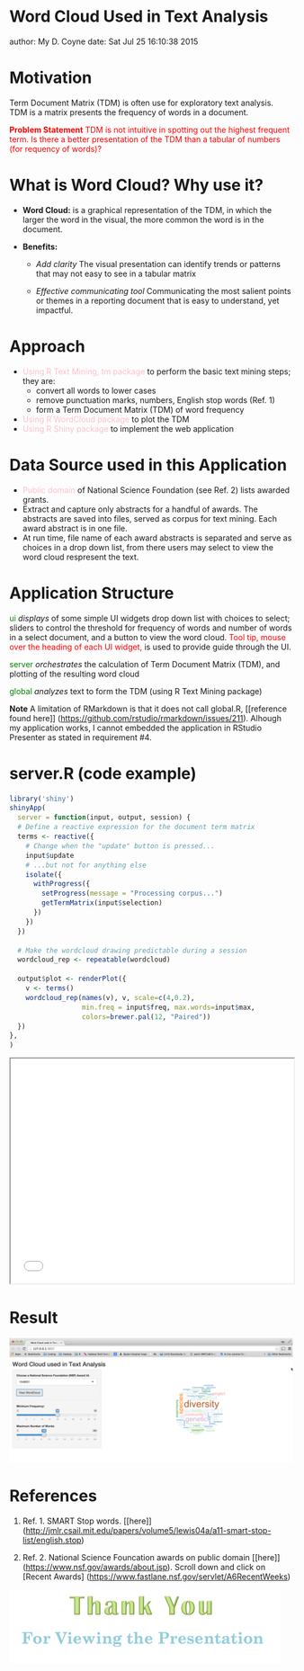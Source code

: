 Word Cloud Used in Text Analysis
========================================================
author: My D. Coyne
date: Sat Jul 25 16:10:38 2015

Motivation
========================================================

Term Document Matrix (TDM) is often use for exploratory text analysis.  TDM is a matrix presents the frequency of words in a document.  

<span style="color:red">**Problem Statement**  TDM is not intuitive in spotting out the highest frequent term.  Is there a better presentation of the TDM than a tabular of numbers (for requency of words)?</span>

What is Word Cloud?  Why use it?
====

- **Word Cloud:** is a graphical representation of the TDM, in which the larger the word in the visual, the more common the word is in the document.  

- **Benefits:**
  - *Add clarity* The visual presentation can identify trends or patterns that may not easy to see in a tabular matrix
  
  - *Effective communicating tool*  Communicating the most salient points or themes in a reporting document that is easy to understand, yet impactful.

Approach
========================================================

- <span style="color:pink">Using R Text Mining, tm package</span> to perform the basic text mining steps; they are:
    - convert all words to lower cases
    - remove punctuation marks, numbers, English stop words (Ref. 1)
    - form a Term Document Matrix (TDM) of word frequency
- <span style="color:pink">Using R WordCloud package</span> to plot the TDM
- <span style="color:pink">Using R Shiny package</span> to implement the web application

Data Source used in this Application
====

-  <span style="color:pink">Public domain</span> of National Science Foundation (see Ref. 2) lists awarded grants.
- Extract and capture only abstracts for a handful of awards.  The abstracts are saved into files, served as corpus for text mining.  Each award abstract is in one file. 
- At run time, file name of each award abstracts is separated and serve as choices in a drop down list, from there users may select to view the word cloud respresent the text.
    
Application Structure
===
<span style="color:green">ui</span> *displays* of some simple UI widgets drop down list with choices to select; sliders to control the threshold for frequency of words and number of words in a select document, and a button to view the word cloud.  <span style="color:red">Tool tip, mouse over the heading of each UI widget,</span> is used to provide guide through the UI. 

<span style="color:green">server</span> *orchestrates* the calculation of Term Document Matrix (TDM), and plotting of the resulting word cloud

<span style="color:green">global</span> *analyzes* text to form the TDM (using R Text Mining package)

**Note** A limitation of RMarkdown is that it does not call global.R, [[reference found here]] (https://github.com/rstudio/rmarkdown/issues/211).  Alhough my application works,  I cannot embedded the application in RStudio Presenter as stated in requirement #4.  
 


server.R (code example)
========================================================

```r
library('shiny')
shinyApp(
  server = function(input, output, session) {
  # Define a reactive expression for the document term matrix
  terms <- reactive({
    # Change when the "update" button is pressed...
    input$update
    # ...but not for anything else
    isolate({
      withProgress({
        setProgress(message = "Processing corpus...")
        getTermMatrix(input$selection)
      })
    })
  })
  
  # Make the wordcloud drawing predictable during a session
  wordcloud_rep <- repeatable(wordcloud)
  
  output$plot <- renderPlot({
    v <- terms()
    wordcloud_rep(names(v), v, scale=c(4,0.2),
                  min.freq = input$freq, max.words=input$max,
                  colors=brewer.pal(12, "Paired"))
  })
},
)
```

<!--html_preserve--><iframe src="app0c3f01266b99d630151e661912d4a7c7/?w=&amp;__subapp__=1" width="100%" height="400" class="shiny-frame"></iframe><!--/html_preserve-->

Result
=========

![my App](./images/1548001_wodcloud.png)


References
========================================================
1.  Ref.  1.  SMART Stop words. [[here]] (http://jmlr.csail.mit.edu/papers/volume5/lewis04a/a11-smart-stop-list/english.stop)

2. Ref. 2. National Science Founcation awards on public domain [[here]] (https://www.nsf.gov/awards/about.jsp).  Scroll down  and click on  [Recent Awards] (https://www.fastlane.nsf.gov/servlet/A6RecentWeeks)


![Thank You](images/thankyou.png)


